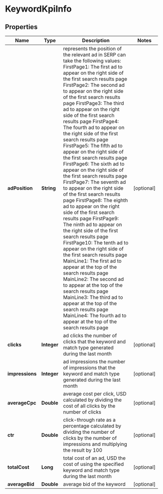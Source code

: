 

# KeywordKpiInfo


## Properties

| Name | Type | Description | Notes |
|------------ | ------------- | ------------- | -------------|
|**adPosition** | **String** | represents the position of the relevant ad in SERP can take the following values: FirstPage1: The first ad to appear on the right side of the first search results page FirstPage2: The second ad to appear on the right side of the first search results page FirstPage3: The third ad to appear on the right side of the first search results page FirstPage4: The fourth ad to appear on the right side of the first search results page FirstPage5: The fifth ad to appear on the right side of the first search results page FirstPage6: The sixth ad to appear on the right side of the first search results page FirstPage7: The seventh ad to appear on the right side of the first search results page FirstPage8: The eighth ad to appear on the right side of the first search results page FirstPage9: The ninth ad to appear on the right side of the first search results page FirstPage10: The tenth ad to appear on the right side of the first search results page MainLine1: The first ad to appear at the top of the search results page MainLine2: The second ad to appear at the top of the search results page MainLine3: The third ad to appear at the top of the search results page MainLine4: The fourth ad to appear at the top of the search results page |  [optional] |
|**clicks** | **Integer** | ad clicks the number of clicks that the keyword and match type generated during the last month |  [optional] |
|**impressions** | **Integer** | ad impressions the number of impressions that the keyword and match type generated during the last month |  [optional] |
|**averageCpc** | **Double** | average cost per click, USD calculated by dividing the cost of all clicks by the number of clicks |  [optional] |
|**ctr** | **Double** | click-through rate as a percentage calculated by dividing the number of clicks by the number of impressions and multiplying the result by 100 |  [optional] |
|**totalCost** | **Long** | total cost of an ad, USD the cost of using the specified keyword and match type during the last month |  [optional] |
|**averageBid** | **Double** | average bid of the keyword |  [optional] |



